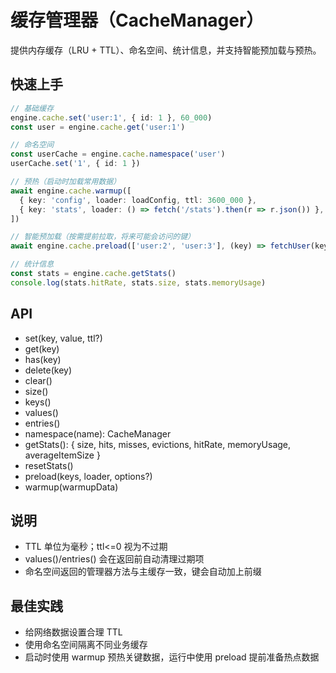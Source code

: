 # 缓存管理器（CacheManager）

提供内存缓存（LRU + TTL）、命名空间、统计信息，并支持智能预加载与预热。

## 快速上手

```ts
// 基础缓存
engine.cache.set('user:1', { id: 1 }, 60_000)
const user = engine.cache.get('user:1')

// 命名空间
const userCache = engine.cache.namespace('user')
userCache.set('1', { id: 1 })

// 预热（启动时加载常用数据）
await engine.cache.warmup([
  { key: 'config', loader: loadConfig, ttl: 3600_000 },
  { key: 'stats', loader: () => fetch('/stats').then(r => r.json()) },
])

// 智能预加载（按需提前拉取，将来可能会访问的键）
await engine.cache.preload(['user:2', 'user:3'], (key) => fetchUser(key))

// 统计信息
const stats = engine.cache.getStats()
console.log(stats.hitRate, stats.size, stats.memoryUsage)
```

## API

- set(key, value, ttl?)
- get(key)
- has(key)
- delete(key)
- clear()
- size()
- keys()
- values()
- entries()
- namespace(name): CacheManager
- getStats(): { size, hits, misses, evictions, hitRate, memoryUsage, averageItemSize }
- resetStats()
- preload(keys, loader, options?)
- warmup(warmupData)

## 说明

- TTL 单位为毫秒；ttl<=0 视为不过期
- values()/entries() 会在返回前自动清理过期项
- 命名空间返回的管理器方法与主缓存一致，键会自动加上前缀

## 最佳实践

- 给网络数据设置合理 TTL
- 使用命名空间隔离不同业务缓存
- 启动时使用 warmup 预热关键数据，运行中使用 preload 提前准备热点数据
